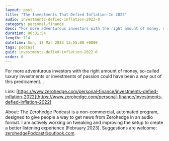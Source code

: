 ```yaml
---
layout: post
title: "The Investments That Defied Inflation In 2022"
audio: investments-defied-inflation-2022-0
category: personal-finance
desc: "For more adventurous investors with the right amount of money, so-called luxury investments or investments of passion could have been a way out of this predicament..."
duration: 00:01:54
length: 114
datetime: Sun, 12 Mar 2023 13:55:00 +0000
tags: podcast
guid: investments-defied-inflation-2022-0
order: 0
---
```

For more adventurous investors with the right amount of money, so-called luxury investments or investments of passion could have been a way out of this predicament...

Link: [https://www.zerohedge.com/personal-finance/investments-defied-inflation-2022](https://www.zerohedge.com/personal-finance/investments-defied-inflation-2022)

About: The Zerohedge Podcast is a non-commercial, automated program, designed to give people a way to get news from Zerohedge in an audio format.  I am actively working on tweaking and improving the setup to create a better listening experience (February 2023).  Suggestions are welcome: [zerohedgePodcast@outlook.com](mailto:zerohedgePodcast@outlook.com)